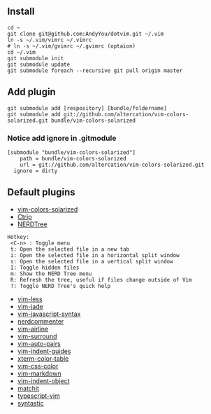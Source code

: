 ## Install

```
cd ~
git clone git@github.com:AndyYou/dotvim.git ~/.vim
ln -s ~/.vim/vimrc ~/.vimrc
# ln -s ~/.vim/gvimrc ~/.gvimrc (optaion)
cd ~/.vim
git submodule init
git submodule update
git submodule foreach --recursive git pull origin master
```

## Add plugin

```
git submodule add [respository] [bundle/foldername]
git submodule add git://github.com/altercation/vim-colors-solarized.git bundle/vim-colors-solarized
```

### Notice add ignore in .gitmodule
```
[submodule "bundle/vim-colors-solarized"]
	path = bundle/vim-colors-solarized
	url = git://github.com/altercation/vim-colors-solarized.git
  ignore = dirty
```

## Default plugins
* [vim-colors-solarized](https://github.com/altercation/vim-colors-solarized)
* [Ctrip](http://kien.github.io/ctrlp.vim/#installation)
* [NERDTree](https://github.com/scrooloose/nerdtree)  
```
Hotkey:
 <C-n> : Toggle menu
 t: Open the selected file in a new tab
 i: Open the selected file in a horizontal split window
 s: Open the selected file in a vertical split window
 I: Toggle hidden files
 m: Show the NERD Tree menu
 R: Refresh the tree, useful if files change outside of Vim
 ?: Toggle NERD Tree's quick help
```
* [vim-less](https://github.com/groenewege/vim-less)
* [vim-jade](https://github.com/digitaltoad/vim-jade)
* [vim-javascript-syntax](https://github.com/jelera/vim-javascript-syntax.git)
* [nerdcommenter](https://github.com/scrooloose/nerdcommenter.git)
* [vim-airline](https://github.com/bling/vim-airline)
* [vim-surround](https://github.com/tpope/vim-surround)
* [vim-auto-pairs](https://github.com/jiangmiao/auto-pairs.git)
* [vim-indent-guides](https://github.com/nathanaelkane/vim-indent-guides.git)
* [xterm-color-table](https://github.com/guns/xterm-color-table.vim)
* [vim-css-color](https://github.com/ap/vim-css-color)
* [vim-markdown](https://github.com/tpope/vim-markdown)
* [vim-indent-object](https://github.com/michaeljsmith/vim-indent-object)
* [matchit](https://github.com/vim-scripts/matchit.zip)
* [typescript-vim](https://github.com/leafgarland/typescript-vim)
* [syntastic](https://github.com/scrooloose/syntastic)
